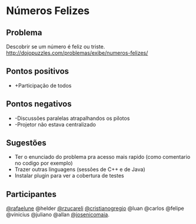 Números Felizes
===============

Problema
-------------
Descobrir se um número é feliz ou triste. http://dojopuzzles.com/problemas/exibe/numeros-felizes/

Pontos positivos
-------------
* +Participação de todos

Pontos negativos
----------------
* -Discussões paralelas atrapalhandos os pilotos
* -Projetor não estava centralizado

Sugestões
---------
* Ter o enunciado do problema pra acesso mais rapido (como comentario no codigo por exemplo)
* Trazer outras linguagens (sessões de C++ e de Java)
* Instalar plugin para ver a cobertura de testes

Participantes
---------
[@rafaelune](http://github.com/rafaelune)
@helder
[@rzucareli](http://github.com/rzucareli)
[@cristianogregio](http://github.com/cristianogregio)
@luan
@carlos
@felipe
@vinicius
@juliano
@allan
[@josenicomaia](http://github.com/josenicomaia).
